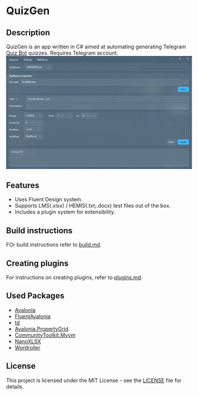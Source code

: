# QuizGen

## Description
QuizGen is an app written in C# aimed at automating generating Telegram [Quiz Bot](https://t.me/QuizBot) quizzes.
Requires Telegram account.
<picture>
  <img src="/QuizGen.png" alt="QuizGen">
</picture>

## Features
* Uses Fluent Design system.
* Supports LMS(.xlsx) / HEMIS(.txt;.docx) test files out of the box.
* Includes a plugin system for extensibility.

## Build instructions
FOr build instructions refer to [build.md](build.md). 

## Creating plugins
For instructions on creating plugins, refer to [plugins.md](plugins.md).

## Used Packages
* [Avalonia](https://github.com/AvaloniaUI/Avalonia)
* [FluentAvalonia](https://github.com/amwx/FluentAvalonia)
* [td](https://github.com/tdlib/td)
* [Avalonia.PropertyGrid](https://github.com/bodong1987/Avalonia.PropertyGrid)
* [CommunityToolkit.Mvvm](https://www.nuget.org/packages/CommunityToolkit.Mvvm)
* [NanoXLSX](https://github.com/rabanti-github/NanoXLSX)
* [Wordroller](https://github.com/shestakov/wordroller)

## License
This project is licensed under the MIT License - see the [LICENSE](LICENSE) file for details.
